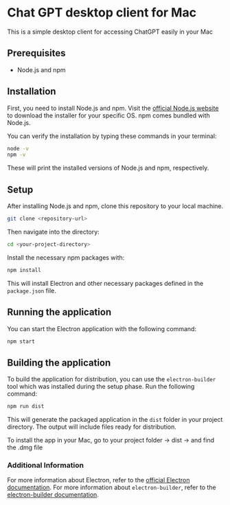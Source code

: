 # Chat GPT desktop client for Mac

This is a simple desktop client for accessing ChatGPT easily in your Mac

## Prerequisites

- Node.js and npm

## Installation

First, you need to install Node.js and npm. Visit the [official Node.js website](https://nodejs.org/) to download the installer for your specific OS. npm comes bundled with Node.js.

You can verify the installation by typing these commands in your terminal:

```bash
node -v
npm -v
```

These will print the installed versions of Node.js and npm, respectively.

## Setup

After installing Node.js and npm, clone this repository to your local machine. 

```bash
git clone <repository-url>
```

Then navigate into the directory:

```bash
cd <your-project-directory>
```

Install the necessary npm packages with:

```bash
npm install
```

This will install Electron and other necessary packages defined in the `package.json` file.

## Running the application

You can start the Electron application with the following command:

```bash
npm start
```

## Building the application

To build the application for distribution, you can use the `electron-builder` tool which was installed during the setup phase. Run the following command:

```bash
npm run dist
```

This will generate the packaged application in the `dist` folder in your project directory. The output will include files ready for distribution.

To install the app in your Mac, go to your project folder -> dist -> and find the .dmg file

### Additional Information

For more information about Electron, refer to the [official Electron documentation](https://electronjs.org/docs). For more information about `electron-builder`, refer to the [electron-builder documentation](https://www.electron.build/).
